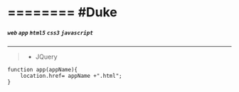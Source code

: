 ========
#Duke
========
##### `web` `app`   `html5`  `css3`  `javascript` 

***
> - JQuery
```
function app(appName){
	location.href= appName +".html";
}
```
